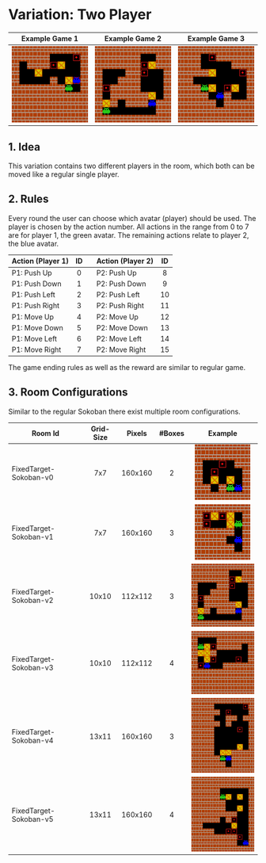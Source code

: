 # Variation: Two Player

| Example Game 1 | Example Game 2 | Example Game 3 |
| :---: | :---: | :---: 
| ![Game 1](/docs/Animations/TwoPlayer_solved_0.gif?raw=true) | ![Game 2](/docs/Animations/TwoPlayer_solved_1.gif?raw=true) | ![Game 3](/docs/Animations/TwoPlayer_solved_2.gif?raw=true) |


## 1. Idea
This variation contains two different players in the room, which both can be moved like a regular single player.


## 2. Rules
Every round the user can choose which avatar (player) should be used. 
The player is chosen by the action number. 
All actions in the range from 0 to 7 are for player 1, the green avatar.
The remaining actions relate to player 2, the blue avatar.

 | Action (Player 1) | ID    |  | Action (Player 2) | ID    | 
 | ----------------- | :---: |--| ----------------- | :---: | 
 | P1: Push Up       |  0    |  | P2: Push Up       |  8    |  
 | P1: Push Down     |  1    |  | P2: Push Down     |  9    | 
 | P1: Push Left     |  2    |  | P2: Push Left     |  10   |  
 | P1: Push Right    |  3    |  | P2: Push Right    |  11   |    
 | P1: Move Up       |  4    |  | P2: Move Up       |  12   | 
 | P1: Move Down     |  5    |  | P2: Move Down     |  13   |
 | P1: Move Left     |  6    |  | P2: Move Left     |  14   |
 | P1: Move Right    |  7    |  | P2: Move Right    |  15   |


The game ending rules as well as the reward are similar to regular game. 

## 3. Room Configurations
Similar to the regular Sokoban there exist multiple room configurations.

| Room Id | Grid-Size | Pixels | #Boxes | Example | 
| ---     | :---:      | :---: | :---:   | :---: | 
| FixedTarget-Sokoban-v0 |  7x7  | 160x160 | 2 | ![TwoPlayer-Sokoban-v0](/docs/rooms/TwoPlayer-Sokoban-v0.png)  | 
| FixedTarget-Sokoban-v1 |  7x7  | 160x160 | 3 | ![TwoPlayer-Sokoban-v1](/docs/rooms/TwoPlayer-Sokoban-v1.png)   | 
| FixedTarget-Sokoban-v2 | 10x10 | 112x112 | 3 | ![TwoPlayer-Sokoban-v2](/docs/rooms/TwoPlayer-Sokoban-v2.png)  |
| FixedTarget-Sokoban-v3 | 10x10 | 112x112 | 4 | ![TwoPlayer-Sokoban-v3](/docs/rooms/TwoPlayer-Sokoban-v3.png)  |
| FixedTarget-Sokoban-v4 | 13x11 | 160x160 | 3 | ![TwoPlayer-Sokoban-v4](/docs/rooms/TwoPlayer-Sokoban-v4.png)  | 
| FixedTarget-Sokoban-v5 | 13x11 | 160x160 | 4 | ![TwoPlayer-Sokoban-v5](/docs/rooms/TwoPlayer-Sokoban-v5.png)   | 
